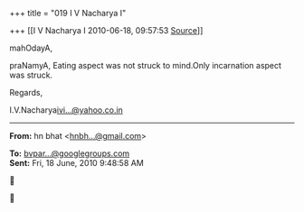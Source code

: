 +++
title = "019 I V Nacharya I"

+++
[[I V Nacharya I	2010-06-18, 09:57:53 [Source](https://groups.google.com/g/bvparishat/c/sCg5ZqnBi0M)]]



mahOdayA,

praNamyA, Eating aspect was not struck to mind.Only incarnation aspect was struck.

Regards,

I.V.Nacharya[ivi...@yahoo.co.in]()  

  

------------------------------------------------------------------------

**From:** hn bhat \<[hnbh...@gmail.com]()\>  

**To:** [bvpar...@googlegroups.com]()  
**Sent:** Fri, 18 June, 2010 9:48:58 AM





